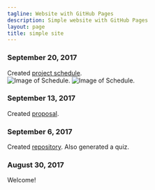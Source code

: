 ```yaml
---
tagline: Website with GitHub Pages
description: Simple website with GitHub Pages
layout: page
title: simple site
---
```

 
### September 20, 2017

Created [project schedule](https://github.com/chris0707/PiRover/blob/master/AlbarilloChristopher.mpp).  
![Image of Schedule](https://github.com/chris0707/PiRover/blob/master/Deliverables/Ps1.PNG).
![Image of Schedule](https://github.com/chris0707/PiRover/blob/master/Deliverables/Ps2.PNG).

### September 13, 2017

Created [proposal](https://github.com/chris0707/PiRover/blob/master/Deliverables/Proposal.pdf).

### September 6, 2017

Created [repository](https://github.com/chris0707/PiRover). Also generated a quiz.

### August 30, 2017

Welcome!
